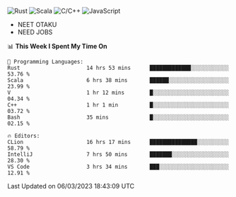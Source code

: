 ![Rust](https://img.shields.io/badge/Rust-000000?style=flat-square&logo=rust&logoColor=white)
![Scala](https://img.shields.io/badge/Scala-DC322F?style=flat-square&logo=Scala)
![C/C++](https://img.shields.io/badge/C++-00599c?style=flat-square&logo=C%2B%2B)
![JavaScript](https://img.shields.io/badge/JavaScript-323330?style=flat-square&logo=javascript&logoColor=F7DF1E)

- NEET OTAKU
- NEED JOBS

<!--START_SECTION:waka-->
📊 **This Week I Spent My Time On** 

```text
💬 Programming Languages: 
Rust                     14 hrs 53 mins      █████████████░░░░░░░░░░░░   53.76 % 
Scala                    6 hrs 38 mins       ██████░░░░░░░░░░░░░░░░░░░   23.99 % 
V                        1 hr 12 mins        █░░░░░░░░░░░░░░░░░░░░░░░░   04.34 % 
C++                      1 hr 1 min          █░░░░░░░░░░░░░░░░░░░░░░░░   03.72 % 
Bash                     35 mins             █░░░░░░░░░░░░░░░░░░░░░░░░   02.15 % 

🔥 Editors: 
CLion                    16 hrs 17 mins      ███████████████░░░░░░░░░░   58.79 % 
IntelliJ                 7 hrs 50 mins       ███████░░░░░░░░░░░░░░░░░░   28.30 % 
VS Code                  3 hrs 34 mins       ███░░░░░░░░░░░░░░░░░░░░░░   12.91 % 
```


 Last Updated on 06/03/2023 18:43:09 UTC
<!--END_SECTION:waka-->
